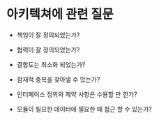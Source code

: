 # 아키텍쳐에 관련 질문

* 책임이 잘 정의되었는가?

* 협력이 잘 정의되었는가?

* 결합도는 최소화 되었는가?

* 잠재적 중복을 찾아낼 수 있는가?

* 인터페이스 정의와 제약 사항은 수용할 만 한가?

* 모듈이 필요한 데이터에 필요한 때 접근 할 수 있는가?